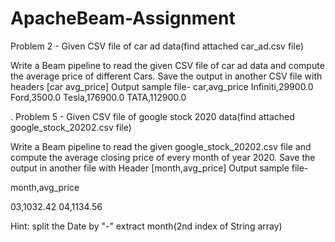 # ApacheBeam-Assignment


Problem 2 -
Given CSV file of car ad data(find attached car_ad.csv file)


Write a Beam pipeline to read the given CSV file of car ad data and compute the average price of different Cars. Save the output in another CSV file with headers [car avg_price]
Output sample file-
car,avg_price
Infiniti,29900.0
Ford,3500.0
Tesla,176900.0
TATA,112900.0

.
Problem 5 -
Given CSV file of  google stock 2020 data(find attached google_stock_20202.csv file)


Write a Beam pipeline to read the given google_stock_20202.csv file and compute the average closing price of every month of year 2020. Save the output in another file with Header [month,avg_price]
Output sample file-

month,avg_price

03,1032.42
04,1134.56


Hint: split the Date by "-" extract month(2nd index of String array)

